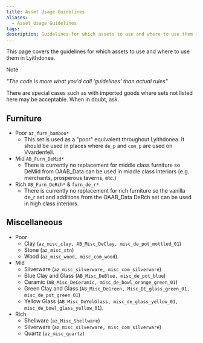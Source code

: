 ```yaml
---
title: Asset Usage Guidelines
aliases:
  - Asset Usage Guidelines
tags: 
description: Guidelines for which assets to use and where to use them in Lyithdonea.
---
```

This page covers the guidelines for which assets to use and where to use them in Lyithdonea.

> [!Note]
> *"The code is more what you'd call ‘guidelines’ than actual rules"*
> 
> There are special cases such as with imported goods where sets not listed here may be acceptable. When in doubt, ask.
## Furniture
* Poor `az_furn_bamboo*`
	* This set is used as a "poor" equivalent throughout Lyithdonea. It should be used in places where `de_p` and `com_p` are used on Vvardenfell.
* Mid `AB_Furn_DeMid*`
	* There is currently no replacement for middle class furniture so DeMid from OAAB_Data can be used in middle class interiors (e.g. merchants, prosperous taverns, etc.)
* Rich `AB_Furn_DeRch*` & `furn_de_r*`
	* There is currently no replacement for rich furniture so the vanilla de_r set and additions from the OAAB_Data DeRch set can be used in high class interiors.
## Miscellaneous
* Poor
	* Clay (`az_misc_clay, AB_Misc_DeClay, misc_de_pot_mottled_01`)
	* Stone (`az_misc_stn`)
	* Wood (`az_misc_wood, misc_com_wood`). 
* Mid
	* Silverware (`az_misc_silverware, misc_com_silverware`)
	* Blue Clay and Glass (`AB_Misc_DeBlue, misc_de_pot_blue`)
	* Ceramic (`AB_Misc_DeCeramic, misc_de_bowl_orange_green_01`)
	* Green Clay and Glass (`AB_Misc_DeGreen, Misc_DE_glass_green_01, misc_de_pot_green_01`)
	* Yellow Glass (`AB_Misc_DeYelGlass, misc_de_glass_yellow_01, misc_de_bowl_glass_yellow_01`).
* Rich
	* Shellware (`az_Misc_Shellware`)
	* Silverware (`az_misc_silverware, misc_com_silverware`)
	* Quartz (`az_misc_quartz`)